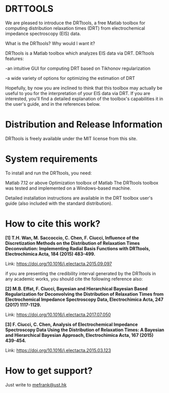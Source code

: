 # DRTTOOLS

We are pleased to introduce the DRTtools, a free Matlab toolbox for computing distribution relaxation times (DRT) from electrochemical impedance spectroscopy (EIS) data. 

What is the DRTtools? Why would I want it?

DRTtools is a Matlab toolbox which analyzes EIS data via DRT. DRTtools features:

-an intuitive GUI for computing DRT based on Tikhonov regularization

-a wide variety of options for optimizing the estimation of DRT

Hopefully, by now you are inclined to think that this toolbox may actually be useful to you for the interpretation of your EIS data via DRT. If you are interested, you'll find a detailed explanation of the toolbox's capabilities it in the user's guide, and in the references below.

# **Distribution and Release Information**

DRTtools is freely available under the MIT license from this site.

# **System requirements**

To install and run the DRTtools, you need:

Matlab 7.12 or above
Optimization toolbox of Matlab
The DRTtools toolbox was tested and implemented on a Windows-based machine. 

Detailed installation instructions are available in the DRT toolbox user's guide (also included with the standard distribution).

# **How to cite this work?**

**[1] T.H. Wan, M. Saccoccio, C. Chen, F. Ciucci, Influence of the Discretization Methods on the Distribution of Relaxation Times Deconvolution: Implementing Radial Basis Functions with DRTtools, Electrochimica Acta, 184 (2015) 483-499.**

Link: https://doi.org/10.1016/j.electacta.2015.09.097

if you are presenting the credibility interval generated by the DRTtools in any academic works, you should cite the following reference also:

**[2] M.B. Effat, F. Ciucci, Bayesian and Hierarchical Bayesian Based Regularization for Deconvolving the Distribution of Relaxation Times from Electrochemical Impedance Spectroscopy Data, Electrochimica Acta, 247 (2017) 1117-1129.**

Link: https://doi.org/10.1016/j.electacta.2017.07.050

**[3] F. Ciucci, C. Chen, Analysis of Electrochemical Impedance Spectroscopy Data Using the Distribution of Relaxation Times: A Bayesian and Hierarchical Bayesian Approach, Electrochimica Acta, 167 (2015) 439-454.**

Link: https://doi.org/10.1016/j.electacta.2015.03.123


# **How to get support?**

Just write to mefrank@ust.hk
